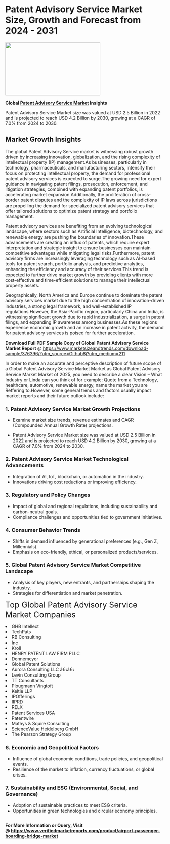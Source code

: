<H1>Patent Advisory Service Market Size, Growth and Forecast from 2024 - 2031</H1><img class="aligncenter size-medium wp-image-584254" src="https://thirdeyenews.in/wp-content/uploads/2024/09/Global-Market-Research-300x168.jpeg" alt="" width="300" height="168" /><p><strong>Global&nbsp;<a href="https://www.marketsizeandtrends.com/download-sample/376396/?utm_source=Github8j?utm_medium=211">Patent Advisory Service Market</a> Insights</strong></p><p>Patent Advisory Service Market size was valued at USD 2.5 Billion in 2022 and is projected to reach USD 4.2 Billion by 2030, growing at a CAGR of 7.0% from 2024 to 2030.</p><p><h2>Market Growth Insights</h2> <p>The global Patent Advisory Service market is witnessing robust growth driven by increasing innovation, globalization, and the rising complexity of intellectual property (IP) management.As businesses, particularly in technology, pharmaceuticals, and manufacturing sectors, intensify their focus on protecting intellectual property, the demand for professional patent advisory services is expected to surge.The growing need for expert guidance in navigating patent filings, prosecution, enforcement, and litigation strategies, combined with expanding patent portfolios, is accelerating market expansion.Additionally, the proliferation of cross-border patent disputes and the complexity of IP laws across jurisdictions are propelling the demand for specialized patent advisory services that offer tailored solutions to optimize patent strategy and portfolio management.</p> <p>Patent advisory services are benefiting from an evolving technological landscape, where sectors such as Artificial Intelligence, biotechnology, and renewable energy are pushing the boundaries of innovation.These advancements are creating an influx of patents, which require expert interpretation and strategic insight to ensure businesses can maintain competitive advantages while mitigating legal risks.Furthermore, patent advisory firms are increasingly leveraging technology such as AI-based tools for patent search, portfolio analysis, and predictive analytics, enhancing the efficiency and accuracy of their services.This trend is expected to further drive market growth by providing clients with more cost-effective and time-efficient solutions to manage their intellectual property assets.</p> <p>Geographically, North America and Europe continue to dominate the patent advisory services market due to the high concentration of innovation-driven industries, a strong legal framework, and well-established IP regulations.However, the Asia-Pacific region, particularly China and India, is witnessing significant growth due to rapid industrialization, a surge in patent filings, and expanding IP awareness among businesses.As these regions experience economic growth and an increase in patent activity, the demand for patent advisory services is poised for further acceleration.</p> <p><span class=""><strong>Download Full PDF Sample Copy of Global Patent Advisory Service Market Report</strong> @ <a href="https://www.marketsizeandtrends.com/download-sample/376396/?utm_source=Github8j?utm_medium=211" target="_blank">https://www.marketsizeandtrends.com/download-sample/376396/?utm_source=Github8j?utm_medium=211</a></span></p><p>In order to make an accurate and perceptive description of future scope of a Global&nbsp;Patent Advisory Service Market Market as Global&nbsp;Patent Advisory Service Market Market of 2025, you need to describe a clear Vision &ndash; What Industry or Linda can you think of for example: Quote from a Technology, healthcare, automotive, renewable energy, name the market you are Reffering to.However, some general trends and factors usually impact market reports and their future outlook include:</p><h3>1.&nbsp;<strong>Patent Advisory Service Market Growth Projections</strong></h3><ul><li>Examine market size trends, revenue estimates and CAGR (Compounded Annual Growth Rate) projections.</li><li><p>Patent Advisory Service Market size was valued at USD 2.5 Billion in 2022 and is projected to reach USD 4.2 Billion by 2030, growing at a CAGR of 7.0% from 2024 to 2030.</p></li></ul><h3>2.&nbsp;<strong>Patent Advisory Service Market Technological Advancements</strong></h3><ul><li>Integration of AI, IoT, blockchain, or automation in the industry.</li><li>Innovations driving cost reductions or improving efficiency.</li></ul><h3>3.&nbsp;<strong>Regulatory and Policy Changes</strong></h3><ul><li>Impact of global and regional regulations, including sustainability and carbon-neutral goals.</li><li>Compliance challenges and opportunities tied to government initiatives.</li></ul><h3>4.&nbsp;<strong>Consumer Behavior Trends</strong></h3><ul><li>Shifts in demand influenced by generational preferences (e.g., Gen Z, Millennials).</li><li>Emphasis on eco-friendly, ethical, or personalized products/services.</li></ul><h3>5.&nbsp;<strong>Global Patent Advisory Service Market Competitive Landscape</strong></h3><ul><li>Analysis of key players, new entrants, and partnerships shaping the industry.</li><li>Strategies for differentiation and market penetration.</li></ul><p data-pm-slice="1 1 []"><span style="color: inherit; font-family: inherit; font-size: 25px;">Top Global Patent Advisory Service Market Companies</span></p><div class="" data-test-id=""><p><li>GHB Intellect</li><li> TechPats</li><li> RB Consulting</li><li> Inc</li><li> Kroll</li><li> HENRY PATENT LAW FIRM PLLC</li><li> Dennemeyer</li><li> Global Patent Solutions</li><li> Aurora Consulting LLC â€‹â€‹</li><li> Levin Consulting Group</li><li> TT Consultants</li><li> Plougmann Vingtoft</li><li> Keltie LLP</li><li> IPOfferings</li><li> IIPRD</li><li> RELX</li><li> Patent Services USA</li><li> Patentwire</li><li> Mathys & Squire Consulting</li><li> ScienceValue Heidelberg GmbH</li><li> The Pearson Strategy Group</li></p></div><h3>6.&nbsp;<strong>Economic and Geopolitical Factors</strong></h3><ul><li>Influence of global economic conditions, trade policies, and geopolitical events.</li><li>Resilience of the market to inflation, currency fluctuations, or global crises.</li></ul><h3>7.&nbsp;<strong>Sustainability and ESG (Environmental, Social, and Governance)</strong></h3><ul><li>Adoption of sustainable practices to meet ESG criteria.</li><li>Opportunities in green technologies and circular economy principles.</li></ul><h2><strong style="font-size: 14px;">For More Information or Query, Visit @&nbsp;</strong><a style="background-color: #ffffff; font-size: 14px;" href="https://www.marketsizeandtrends.com/report/patent-advisory-service-market/" target="_blank">https://www.verifiedmarketreports.com/product/airport-passenger-boarding-bridge-market</a></h2>